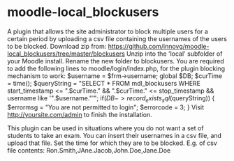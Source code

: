 moodle-local_blockusers
=======================
A plugin that allows the site administrator to block multiple users for a certain period by uploading a csv file containing the usernames of the users to be blocked.
Download zip from: https://github.com/innovg/moodle-local_blockusers/tree/master/blockusers
Unzip into the 'local' subfolder of your Moodle install.
Rename the new folder to blockusers.
You are required to add the following lines to moodle/login/index.php, for the plugin blocking mechanism to work:
$username = $frm->username;
  global $DB;
	$curTime = time();
	$queryString = "SELECT * FROM mdl_blockusers WHERE start_timestamp <= ".$curTime." && ".$curTime." <= stop_timestamp && username like '".$username."'";
	if($DB->record_exists_sql($queryString))
	{
		$errormsg = "You are not permitted to login";
		$errorcode = 3;
	}
Visit http://yoursite.com/admin to finish the installation.

This plugin can be used in situations where you do not want a set of students to take an exam. You can insert their usernames in a csv file,
and upload that file. Set the time for which they are to be blocked.
E.g. of csv file contents: Ron.Smith,JAne.Jacob,John.Doe,Jane.Doe
